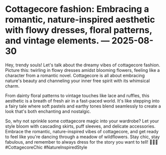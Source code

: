 # Cottagecore fashion: Embracing a romantic, nature-inspired aesthetic with flowy dresses, floral patterns, and vintage elements. — 2025-08-30

Hey, trendy souls! Let's talk about the dreamy vibes of cottagecore fashion. Picture this: twirling in flowy dresses amidst blooming flowers, feeling like a character from a romantic novel. Cottagecore is all about embracing nature's beauty and channeling your inner free spirit with its whimsical charm.

From dainty floral patterns to vintage touches like lace and ruffles, this aesthetic is a breath of fresh air in a fast-paced world. It's like stepping into a fairy tale where soft pastels and earthy tones blend seamlessly to create a look that's both enchanting and nostalgic.

So, why not sprinkle some cottagecore magic into your wardrobe? Let your style bloom with cascading skirts, puff sleeves, and delicate accessories. Embrace the romantic, nature-inspired vibes of cottagecore, and get ready to feel like you're dancing through a meadow of wildflowers. Stay chic, stay fabulous, and remember to always dress for the story you want to tell! 🌿🌸✨ #CottagecoreChic #NatureInspiredStyle